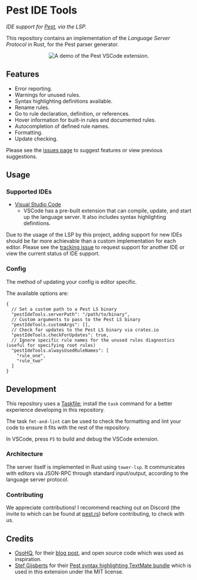 # Pest IDE Tools

_IDE support for [Pest](https://pest.rs), via the LSP._

This repository contains an implementation of the _Language Server Protocol_ in Rust, for
the Pest parser generator.

<p align="center">
  <img src="demo.gif" alt="A demo of the Pest VSCode extension." />
</p>

## Features

- Error reporting.
- Warnings for unused rules.
- Syntax highlighting definitions available.
- Rename rules.
- Go to rule declaration, definition, or references.
- Hover information for built-in rules and documented rules.
- Autocompletion of defined rule names.
- Formatting.
- Update checking.

Please see the
[issues page](https://github.com/pest-parser/pest-ide-support/issues) to suggest
features or view previous suggestions.

## Usage

### Supported IDEs

- [Visual Studio Code](https://marketplace.visualstudio.com/items?itemName=pest.pest-ide-tools)
  - VSCode has a pre-built extension that can compile, update, and start up the language server. It also includes syntax highlighting definitions.

Due to the usage of the LSP by this project, adding support for new IDEs should
be far more achievable than a custom implementation for each editor. Please see the [tracking issue](https://github.com/pest-parser/pest-ide-tools/issues/10) to request support for another IDE or view the current status of IDE support.

### Config

The method of updating your config is editor specific.

The available options are:

```jsonc
{
  // Set a custom path to a Pest LS binary
  "pestIdeTools.serverPath": "/path/to/binary",
  // Custom arguments to pass to the Pest LS binary
  "pestIdeTools.customArgs": [],
  // Check for updates to the Pest LS binary via crates.io
  "pestIdeTools.checkForUpdates": true,
  // Ignore specific rule names for the unused rules diagnostics (useful for specifying root rules)
  "pestIdeTools.alwaysUsedRuleNames": [
    "rule_one",
    "rule_two"
  ]
}
```

## Development

This repository uses a [Taskfile](https://taskfile.dev); install
the `task` command for a better experience developing in this repository.

The task `fmt-and-lint` can be used to check the formatting and lint your code to ensure it
fits with the rest of the repository.

In VSCode, press `F5` to build and debug the VSCode extension.

### Architecture

The server itself is implemented in Rust using `tower-lsp`. It communicates with
editors via JSON-RPC through standard input/output, according to the language
server protocol.

### Contributing

We appreciate contributions! I recommend reaching out on Discord (the invite to
which can be found at [pest.rs](https://pest.rs)) before contributing, to check
with us.

## Credits

- [OsoHQ](https://github.com/osohq), for their
  [blog post](https://www.osohq.com/post/building-vs-code-extension-with-rust-wasm-typescript),
  and open source code which was used as inspiration.
- [Stef Gijsberts](https://github.com/Stef-Gijsberts) for their
  [Pest syntax highlighting TextMate bundle](https://github.com/Stef-Gijsberts/pest-Syntax-Highlighting-for-vscode)
  which is used in this extension under the MIT license.
